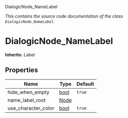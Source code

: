
<div class="header-banner purple">
<div class="header-label purple">DialogicNode_NameLabel</div>
</div>

*This contains the source code documentation of the class `DialogicNode_NameLabel`.*
        
# DialogicNode_NameLabel
**Inherits:** Label


## Properties
Name | Type | Default 
--- | --- | --- 
hide_when_empty | [bool](https://docs.godotengine.org/en/latest/classes/class_bool.html#class-bool) |  `true` 
name_label_root | [Node](https://docs.godotengine.org/en/latest/classes/class_node.html#class-node) |   
use_character_color | [bool](https://docs.godotengine.org/en/latest/classes/class_bool.html#class-bool) |  `true` 
